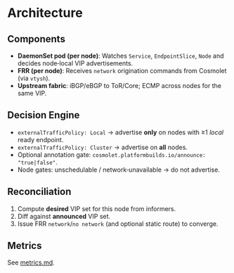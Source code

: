 
# Architecture
## Components
- **DaemonSet pod (per node)**: Watches `Service`, `EndpointSlice`, `Node` and decides node‑local VIP advertisements.
- **FRR (per node)**: Receives `network` origination commands from Cosmolet (via `vtysh`).
- **Upstream fabric**: iBGP/eBGP to ToR/Core; ECMP across nodes for the same VIP.

## Decision Engine
- `externalTrafficPolicy: Local` → advertise **only** on nodes with ≥1 *local* ready endpoint.
- `externalTrafficPolicy: Cluster` → advertise on **all** nodes.
- Optional annotation gate: `cosmolet.platformbuilds.io/announce: "true|false"`.
- Node gates: unschedulable / network‑unavailable → do not advertise.

## Reconciliation
1. Compute **desired** VIP set for this node from informers.
2. Diff against **announced** VIP set.
3. Issue FRR `network`/`no network` (and optional static route) to converge.

## Metrics
See [metrics.md](metrics.md).
